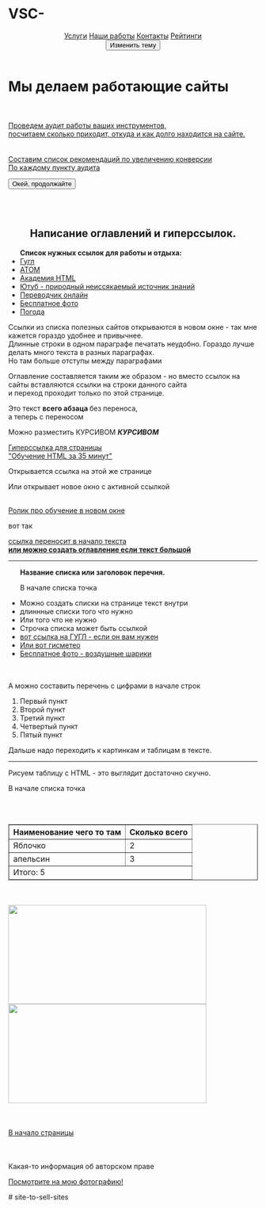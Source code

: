  # VSC-
<!DOCTYPE html>

<html>
  <head> 
     <meta http-equiv="Content-Type" content="text/html; charset=UTF-8">
     <title> "Создание и продвижение сайтов" </title>    
     <meta name="description" content="Разрабатываем эффективные решения для вашего бизнеса">	
     <link rel="shortcut icon" href="https://atom.io/favicon.ico">
     <link rel="stylesheet" href="C:/Users/maded/Desktop/index/main.css">
     <script src="app.js"></script>  
  </head>
  <body> 
     <header <div class="topnav">
          <a class="active" href="#home">Услуги</a>
          <a href="#news">Наши работы</a>
          <a href="#contact">Контакты</a>
          <a href="#about">Рейтинги</a>
        </div> 
	  <div class="container">
          <button class="theme-button" type="button">Изменить тему</button>
       </div>
     </header>
       <h1 id="ideveloper">Мы делаем работающие сайты</h1>
	<br></br>
       <div class="main-content">
          <a href=""https://htmlacademy.ru/" target="_blanc"> Проведем аудит работы ваших инструментов,
	  <br> посчитаем сколько приходит, откуда и как долго находится на сайте. </a>
       </div>
           <br></br>
       <aside>
           <a href=""https://htmlacademy.ru/" target="_blanc"> Составим список рекомендаций по увеличению конверсии
           <br>По каждому пункту аудита</a>
           <p><button class="button" type="button">Окей, продолжайте </button> </p>
        </aside>
        </div>
        <br></br>
      <h2 align=center> Написание оглавлений и гиперссылок.</h2>
        <ul><b>Список нужных ссылок для работы и отдыха:</b>
           <li><a href="https://www.google.ru/" target="_blanc">Гугл</a></li>
           <li><a href="https://atom.io/" target="_blanc">АТОМ</a></li>
           <li><a href="https://htmlacademy.ru/" target="_blanc">Академия HTML</a></li>
           <li><a href="https://www.youtube.com/" target="_blanc">Ютуб - природный неиссякаемый источник знаний </a></li>
           <li><a href="https://www.translate.ru/" target="_blanc">Переводчик онлайн</a></li>
           <li><a href="https://pixabay.com/ru/photos/" target="_blanc">Бесплатное фото</a></li>
           <li><a href="https://www.gismeteo.ru/weather-samara-4618/10-days/" target="_blanc">Погода</a></li>
        </ul>
        <p>Ссылки из списка полезных сайтов открываются в новом окне - так мне кажется гораздо удобнее и привычнее. 
	<br> Длинные строки в одном параграфе печатать неудобно. Гораздо лучше делать много текста в разных параграфах.
	<br> Но там больше отступы между параграфами</p>
        <p>Оглавление составляется таким же образом - но вместо ссылок на сайты вставляются ссылки на строки данного сайта 
	<br> и переход проходит только по этой странице.</p> 
        <p> Это текст <b> всего абзаца </b> без переноса, 
	<br>а теперь с переносом</p>
        <p> Можно разместить КУРСИВОМ <b><em>КУРСИВОМ</em></b></p>
        <a href="https://www.youtube.com/watch?v=4jYYHaTwWvY">Гиперссылка для страницы
	<br> "Обучение HTML за 35 минут"</a>
        <p>Открывается ссылка на этой же странице</p>
        <p>Или открывает новое окно с активной ссылкой</p>
        <a href="https://www.youtube.com/watch?v=4jYYHaTwWvY&amp;t=1280s" target="_blanc">
	<br>Ролик про обучение в новом окне</a>
        <p> вот так</p>
        <a href="file:///C:/Users/maded/Desktop/index/index.html#ideveloper">ссылка переносит в начало текста
	<br> <b> или можно создать оглавление если текст большой</b></a>
        <hr>
      <ul><b>Название списка или заголовок перечня.</b>
          <p> В начале списка точка</p>
          <li>Можно создать списки на странице текст внутри </li>
          <li>длиннные списки того что нужно</li>
          <li>Или того что не нужно</li>
          <li>Строчка списка может быть ссылкой</li>
          <li><a href="https://www.google.ru/" target="_blanc">вот ссылка на ГУГЛ - если он вам нужен</a></li>
          <li><a href="https://www.gismeteo.ru/weather-samara-4618/10-days/">Или вот гисметео</a></li>
          <li><a href="https://pixabay.com/ru/photos/%D0%B2%D0%BE%D0%B7%D0%B4%D1%83%D1%88%D0%BD%D1%8B%D0%B5-%D1%88%D0%B0%D1%80%D1%8B-%D0%BF%D1%80%D0%B0%D0%B7%D0%B4%D0%BD%D0%BE%D0%B2%D0%B0%D0%BD%D0%B8%D0%B5-%D1%86%D0%B2%D0%B5%D1%82%D1%8B-1786430/" target="_blanc">Бесплатное фото - воздушные шарики</a></li>
          <br></br>
	</ul>
	 <p> А можно составить перечень с цифрами в начале строк</p>
	     <ol>
		<li> Первый пункт</li>
		<li> Второй пункт</li>
		<li> Третий пункт</li>
		<li> Четвертый пункт</li>
		<li> Пятый пункт</li>
	     </ol>
        <p>Дальше надо переходить к картинкам и таблицам в тексте.</p>
        <hr>
        <p>Рисуем таблицу с HTML - это выглядит достаточно скучно. </p>
         <p> В начале списка точка</p>
	   <br></br>
        <table border="1"align=center>
          <thead>
            <tr>
              <th>Наименование чего то там</th>
              <th>Сколько всего</th>
            </tr>
            </thead><tbody>
              <tr>
                <td>Яблочко</td>
                <td>2</td>
              </tr>
              <tr>
                <td>апельсин</td>
                <td>3</td>
              </tr>
              </tbody><tfoot>
              <tr>
                <td colspan="2">Итого: 5 </td>
              </tr>
              </tfoot>          
        </table>
          <br></br>
	<img src="C:\Users\maded\Desktop\index\Кот в очках.jpg" height="200" width="400" alt="">
	<img src="C:\Users\maded\Desktop\index\Подсолнухи закат.jpg" height="200" width="400" alt="">
    	<br></br>
        <br></br>
	<a href="file:///C:/Users/maded/Desktop/index/index.html#ideveloper">В начало страницы</a>
	<br></br>
        <br></br>
     <footer>
      Какая-то информация об авторском праве
      <p><a href="imag/кот в очках.jpg">Посмотрите на мою фотографию!</a></p>
     </footer>
  
</body>
</html>
# site-to-sell-sites
